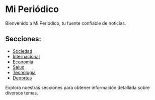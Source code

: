 # Mi Periódico

Bienvenido a Mi Periódico, tu fuente confiable de noticias.

## Secciones:
- [Sociedad](sociedad.html)
- [Internacional](internacional.html)
- [Economía](economia.html)
- [Salud](salud.html)
- [Tecnología](tecnologia.html)
- [Deportes](deportes.html)

Explora nuestras secciones para obtener información detallada sobre diversos temas.


